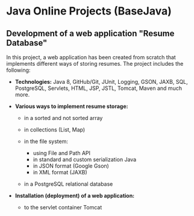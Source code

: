 # Java Online Projects (BaseJava)

## Development of a web application "Resume Database"

In this project, a web application has been created from scratch that implements different ways of storing resumes. The project includes the
following:

- **Technologies:** Java 8, GitHub/Git, JUnit, Logging, GSON, JAXB, SQL, PostgreSQL, Servlets, HTML, JSP, JSTL, Tomcat,
  Maven and much more.


- **Various ways to implement resume storage:**
    - in a sorted and not sorted array
    - in collections (List, Map)
  
    - in the file system:
        - using File and Path API
        - in standard and custom serialization Java
        - in JSON format (Google Gson)
        - in XML format (JAXB)
    - in a PostgreSQL relational database
  

- **Installation (deployment) of a web application:**
    - to the servlet container Tomcat
